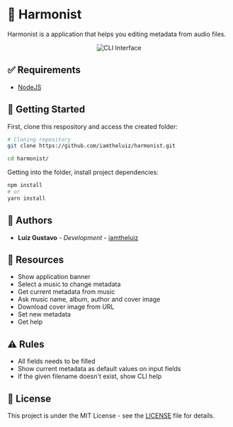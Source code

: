 # 🎵 Harmonist

Harmonist is a application that helps you editing metadata from audio files.

<p align="center">
  <img src="https://github.com/iamtheluiz/harmonist/blob/master/docs/cli.png?raw=true" alt="CLI Interface">
</p>

## ✅ Requirements

- [NodeJS](https://nodejs.org/)

## 🏃 Getting Started

First, clone this respository and access the created folder:

```bash
# Cloning repository
git clone https://github.com/iamtheluiz/harmonist.git

cd harmonist/
```

Getting into the folder, install project dependencies:

```bash
npm install
# or
yarn install
```

## 💼 Authors

* **Luiz Gustavo** - *Development* - [iamtheluiz](https://github.com/iamtheluiz)

## 📝 Resources

* Show application banner
* Select a music to change metadata
* Get current metadata from music
* Ask music name, album, author and cover image
* Download cover image from URL
* Set new metadata
* Get help

## ⚠️ Rules

* All fields needs to be filled
* Show current metadata as default values on input fields
* If the given filename doesn't exist, show CLI help

## 📃 License

This project is under the MIT License - see the [LICENSE](LICENSE) file for details.
